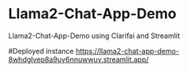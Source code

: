 # Llama2-Chat-App-Demo
Llama2-Chat-App-Demo using Clarifai and Streamlit

#Deployed instance
https://llama2-chat-app-demo-8whdglvep8a9uy6nnuwwuv.streamlit.app/

